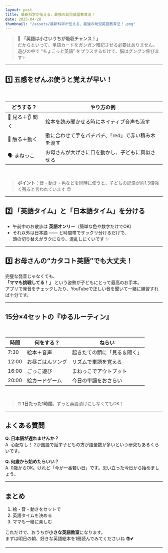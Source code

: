 ```yaml
---
layout: post
title: 最新科学が伝える、最強の幼児英語教育法！
date: 2025-04-28
thumbnail: "/assets/最新科学が伝える、最強の幼児英語教育法！.png"
---
```

> 🌱 **「英語は小さいうちが吸収チャンス！」**  
> だからといって、単語カードをガンガン暗記させる必要はありません。  
> 遊びの中で “ちょこっと英語” をプラスするだけで、脳はグングン伸びます✨  

---

## 1️⃣ 五感をぜんぶ使うと覚えが早い！

<br>

<div markdown="1" style="text-align:center;">
  
| どうする？ | やり方の例 |
|------------|------------|
| 👀 見る＋👂 聞く | 絵本を読み聞かせる時にネイティブ音声も流す |
| 👐 触る＋動く | 歌に合わせて手をパチパチ、「red」で赤い積み木を渡す |
| 🗣 まねっこ | お母さんが大げさに口を動かし、子どもに真似させる |

</div>

<br>

> **ポイント**：音・動き・色などを同時に使うと、子どもの記憶が約1.3倍強く残ると言われています 😊

---

## 2️⃣ 「英語タイム」と「日本語タイム」を分ける
- 午前中のお散歩は **英語オンリー**（簡単な色や数字だけでOK）  
- それ以外は日本語 —— と時間帯でザックリ分けるだけで、  
  頭の切り替えがラクになり、混乱しにくいです ✨

---

## 3️⃣ お母さんの“カタコト英語”でも大丈夫！
完璧な発音じゃなくても、  
**「ママも挑戦してる！」** という姿勢が子どもにとって最高のお手本。  
アプリで発音をチェックしたり、YouTubeで正しい音を聞いて一緒に練習すれば十分です。

---

## 15分×4セットの『ゆるルーティン』

<br>

<div markdown="1" style="text-align:center;">
  
| 時間 | 何をする？ | ねらい |
|------|-----------|-------|
| 7:30 | 絵本＋音声 | 起きたての頭に「見る＆聞く」 |
| 12:00 | お昼ごはんソング | リズムで単語を覚える |
| 16:00 | ごっこ遊び | まねっこでアウトプット |
| 20:00 | 絵カードゲーム | 今日の単語をおさらい |

</div>

<br>

> ⏰ **1日たった1時間**。ずっと英語漬けにしなくてもOK！

---

## よくある質問
**Q. 日本語が遅れませんか？**  
A. 心配なし！ 2か国語で話す子どもの方が語彙数が多いという研究もあるくらいです。

**Q. 何歳から始めたらいい？**  
A. 0歳からOK。けれど「今が一番若い日」です。思い立った今日から始めましょう。

---

## まとめ
1. 絵・音・動きをセットで  
2. 英語タイムを決める  
3. ママも一緒に楽しむ  

これだけで、おうちが**小さな英語教室**になります。  
まずは明日の朝、好きな英語絵本を1冊読んでみてくださいね 📚💕

---
